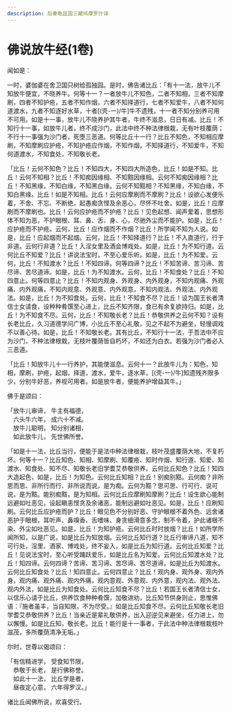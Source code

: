 ```yaml
---
description: 后秦龟兹国三藏鸠摩罗什译
---
```


# 佛说放牛经(1卷)

闻如是：

一时，婆伽婆在舍卫国只树给孤独园。是时，佛告诸比丘：「有十一法，放牛儿不知放牛便宜，不晓养牛。何等十一？一者放牛儿不知色，二者不知相，三者不知摩刷，四者不知护疮，五者不知作烟，六者不知择道行，七者不知爱牛，八者不知何道渡水，九者不知逐好水草，十者\[(壳-一)/牛]牛不遗残，十一者不知分别养可用不可用。如是十一事，放牛儿不晓养护其牛者，牛终不滋息，日日有减。比丘！不知行十一事，如放牛儿者，终不成沙门，此法中终不种法律根栽，无有叶枝覆荫；不行十一事强为沙门者，死堕三恶道。何等比丘十一行？比丘不知色，不知相应摩刷，不知摩刷应护疮，不知护疮应作烟，不知作烟，不知择道行，不知爱牛，不知何道渡水，不知食处，不知敬长老。

「比丘！云何不知色？比丘！不知四大，不知四大所造色，比丘！如是不知。比丘！云何不知相？比丘！不知痴因缘相、不知黠因缘相。云何不知痴因缘相？比丘！不知黑缘，不知白缘，不知黑白缘。云何不知黠相？不知黑缘，不知白缘，不知白黑缘。比丘！如是不知相。比丘！云何应摩刷而不摩刷？比丘！设欲心发便乐着，不舍、不忘、不断绝，起愚痴贪悭及余恶心，尽怀不吐舍。如是，比丘！应摩刷而不摩刷也。比丘！云何应护疮而不护疮？比丘！见色起想、闻声爱着，思想形体不知为恶，不护眼根、耳、鼻、舌、身、心，尽驰外尘而不能护。如是，比丘！应护疮而不护疮。云何，比丘！应作烟而不作烟？比丘！所学闻不知为人说。如是，比丘！应起烟而不起烟。云何，比丘！不知择道行？比丘！不入直道行，行于非道。云何行非道？比丘！入淫女里及酒会博戏处。如是，比丘！为不知行道。云何比丘不知爱？比丘！讲说法宝时，不至心爱乐听。如是，比丘！为不知爱。云何，比丘！不知渡水？比丘！不知四谛。何等四谛？比丘！不知苦谛、苦习谛、苦尽谛、苦尽道谛。如是，比丘！为不知渡水。云何，比丘！不知食处？比丘！不知四意止。何等四意止？比丘！不知内观身、外观身、内外观身，不知内观痛、外观痛、内外观痛，不知内观意、外观意、内外观意，不知内观法、外观法、内外观法。如是，比丘！为不知食处。云何，比丘！不知食不尽？比丘！设为国王长者清信士女请食，设种种肴馔至心进上，比丘不知齐限，食已有余复欲持归。如是，比丘！为不知食不尽。云何，比丘！不知敬长老？比丘！恭敬供养之云何不知？设有长老比丘，久习道德学问广博，小比丘不至心礼敬，见之不起不为避坐，轻慢调戏不以善心待。如是，比丘！不知敬长老。其有比丘，不知行十一法，于吾法中不应为沙门，不种法律根栽，无枝叶覆荫皆自朽坏，不如还为白衣。若强为沙门者必入三恶道。

「比丘！知放牛儿十一行养护，其能使滋息。云何十一？此放牛儿为：知色，知相，摩刷，护疮，起烟，择道，渡水，爱牛，逐水草，\[(壳-一)/牛]知遗残齐限多少，分别牛好恶，养视可用者。如是放牛者，便能养护增益其牛。」

佛于是颂曰：

「放牛儿审谛， 牛主有福德，\
　六头牛六年， 成六十不减。\
　放牛儿聪明， 知分别诸相，\
　如此放牛儿， 先世佛所誉。

「如是十一法，比丘当行，便能于是法中种法律根栽，枝叶茂盛覆荫大地，不复朽坏。何等十一？比丘知色、知相、知摩刷、知覆疮、知时作烟、知行道、知爱、知渡水、知食处、知不尽、知敬长老旧学耆艾恭敬供养。云何比丘知色？比丘！知四大造起色，如是，比丘！为知色。云何比丘知相？比丘！别痴别黠。云何痴？非所思而思、非所行而行、非所说而说，是为痴。云何为黠？思可思、行可行、说可说，是为黠。能别痴黠，是为知相。云何比丘应摩刷知摩刷？比丘！设生欲心能制远避如吐恶见，设起瞋恚悭贪及余诸恶，能制远避如吐恶见。如是，比丘！应刷知刷。云何比丘应护疮而护？比丘！眼见色不分别好恶、守护眼根不着外色、远舍诸恶护于眼根，耳听声、鼻嗅香、舌嗜味、身贪细滑意多念，制不令着，护此诸根不染、外尘如吐恶见。如是，比丘！为知护疮。云何比丘时时放烟？比丘！如所学所闻所知，以是广说，如是比丘为知放烟。云何比丘知行道？比丘行审谛八道，知不可行处，淫里、酒家、博戏处，终不妄入，如是比丘为知行道。云何比丘知爱？比丘！见说法宝时，至心听受踊跃爱乐，如是比丘名为知爱。云何比丘知渡水处？比丘！知四谛。云何四谛？苦谛、苦习谛、苦尽谛、苦尽道谛。如是比丘为知渡水。云何比丘知食处？比丘！知四意止。云何四意止？比丘！观内身、观外身、观内外身，观内痛、观外痛、观内外痛，观内意观、外意观、内外意，观内法、观外法、观内外法，如是比丘为知食处。云何比丘知食不尽？比丘！若国王长者清信士女，以信乐心请于比丘，供养饮食种种肴馔，加敬进劝，比丘知节供身则止，思惟佛语：『施者虽丰，当自知限，不为尽受。』如是比丘知食不尽。云何比丘知敬长老旧学耆艾恭敬供养？比丘！当亲近是辈礼敬供养，出入迎逆见来避坐，任力进上，勿以懈慢。如是比丘知，敬长老。比丘！能行是十一事者，于此法中种法律根栽枝叶滋茂，多所覆荫清净无垢。」

尔时，世尊以偈颂曰：

「有信精进学， 受食知节限，\
　恭敬于长老， 是行佛称誉。\
　如此十一法， 比丘学是者，\
　昼夜定心意， 六年得罗汉。」

诸比丘闻佛所说，欢喜受行。
